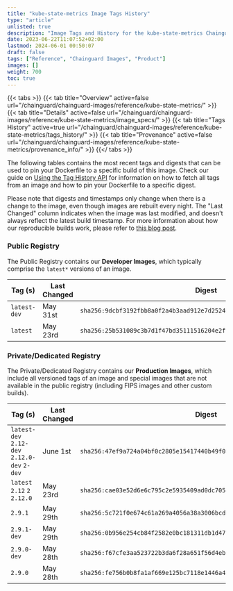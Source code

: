 ```yaml
---
title: "kube-state-metrics Image Tags History"
type: "article"
unlisted: true
description: "Image Tags and History for the kube-state-metrics Chainguard Image"
date: 2023-06-22T11:07:52+02:00
lastmod: 2024-06-01 00:50:07
draft: false
tags: ["Reference", "Chainguard Images", "Product"]
images: []
weight: 700
toc: true
---
```


{{< tabs >}}
{{< tab title="Overview" active=false url="/chainguard/chainguard-images/reference/kube-state-metrics/" >}}
{{< tab title="Details" active=false url="/chainguard/chainguard-images/reference/kube-state-metrics/image_specs/" >}}
{{< tab title="Tags History" active=true url="/chainguard/chainguard-images/reference/kube-state-metrics/tags_history/" >}}
{{< tab title="Provenance" active=false url="/chainguard/chainguard-images/reference/kube-state-metrics/provenance_info/" >}}
{{</ tabs >}}

The following tables contains the most recent tags and digests that can be used to pin your Dockerfile to a specific build of this image. Check our guide on [Using the Tag History API](/chainguard/chainguard-images/using-the-tag-history-api/) for information on how to fetch all tags from an image and how to pin your Dockerfile to a specific digest.

Please note that digests and timestamps only change when there is a change to the image, even though images are rebuilt every night. The "Last Changed" column indicates when the image was last modified, and doesn't always reflect the latest build timestamp. For more information about how our reproducible builds work, please refer to [this blog post](https://www.chainguard.dev/unchained/reproducing-chainguards-reproducible-image-builds).

### Public Registry
The Public Registry contains our **Developer Images**, which typically comprise the `latest*` versions of an image.

| Tag (s)       | Last Changed | Digest                                                                    |
|---------------|--------------|---------------------------------------------------------------------------|
|  `latest-dev` | May 31st     | `sha256:9dcbf3192fbb8a0f2a4b3aad912e7d2524bd10028a5607f431ef201e775557f6` |
|  `latest`     | May 23rd     | `sha256:25b531089c3b7d1f47bd35111516204e2f908e41f86fa746b43e643adb74fe61` |


### Private/Dedicated Registry
The Private/Dedicated Registry contains our **Production Images**, which include all versioned tags of an image and special images that are not available in the public registry (including FIPS images and other custom builds).

| Tag (s)                                       | Last Changed | Digest                                                                    |
|-----------------------------------------------|--------------|---------------------------------------------------------------------------|
|  `latest-dev` `2.12-dev` `2.12.0-dev` `2-dev` | June 1st     | `sha256:47ef9a724a04bf0c2805e15417440b49f001edab69e0182b136e9119f8313184` |
|  `latest` `2.12` `2` `2.12.0`                 | May 23rd     | `sha256:cae03e52d6e6c795c2e5935409ad0dc70596ed0b9166ab0096a8186a8cdf4a17` |
|  `2.9.1`                                      | May 29th     | `sha256:5c721f0e674c61a269a4056a38a3006bcd0433a171cfb466ba69a6fc16351f8c` |
|  `2.9.1-dev`                                  | May 29th     | `sha256:0b956e254cb84f2582e0bc181311db1d4726934945ff4098a34fa05194b44e42` |
|  `2.9.0-dev`                                  | May 28th     | `sha256:f67cfe3aa523722b3da6f28a651f56d4eb5ff2bb9458fc5d5f12a4abb3b55d78` |
|  `2.9.0`                                      | May 28th     | `sha256:fe756b0b8fa1af669e125bc7118e1446a4a2dd2405fe45568c6b9ac1d7534172` |

